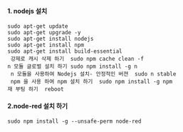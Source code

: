 
#### 1. nodejs 설치
    sudo apt-get update 
    sudo apt-get upgrade -y
    sudo apt-get install nodejs
    sudo apt-get install npm 
    sudo apt-get install build-essential
     강제로 캐시 삭제 하기  sudo npm cache clean -f
    n 모듈 글로벌 설치 하기 sudo npm install -g n
     n 모듈을 사용하여 Nodejs 설치- 안정적인 버젼  sudo n stable
     npm 을 사용 하여 npm 설치 하기  sudo npm install -g npm
    재 부팅 하기  reboot
    
#### 2.node-red 설치 하기 
    sudo npm install -g --unsafe-perm node-red
 
